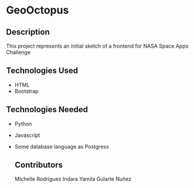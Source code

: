 # GeoOctopus

## Description
This project represents an initial sketch of a frontend for NASA Space Apps Challenge

## Technologies Used
- HTML
- Bootstrap
  
## Technologies Needed
- Python
- Javascript
- Some database language as Postgress

  ## Contributors
  Michelle Rodríguez
  Indara Yamila Gularte Nuñez
